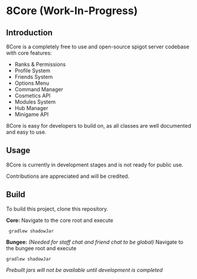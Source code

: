 # 8Core (Work-In-Progress)

## Introduction
8Core is a completely free to use and open-source spigot server codebase with core features:

- Ranks & Permissions
- Profile System
- Friends System
- Options Menu
- Command Manager
- Cosmetics API
- Modules System
- Hub Manager
- Minigame API

8Core is easy for developers to build on, as all classes are well documented and easy to use.

## Usage
8Core is currently in development stages and is not ready for public use. 

Contributions are appreciated and will be credited.

## Build
To build this project, clone this repository.

**Core:**
Navigate to the core root and execute
   
     gradlew shadowJar

**Bungee:** *(Needed for staff chat and friend chat to be global)*
Navigate to the bungee root and execute

    gradlew shadowJar

*Prebuilt jars will not be available until development is completed*
